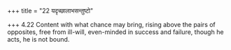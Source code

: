 +++
title = "22 यदृच्छालाभसन्तुष्टो"

+++
4.22 Content with what chance may bring, rising above the pairs of
opposites, free from ill-will, even-minded in success and failure,
though he acts, he is not bound.
